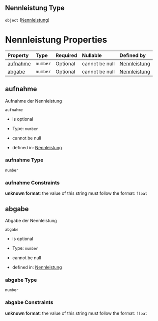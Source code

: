 ## Nennleistung Type

`object` ([Nennleistung](nennleistung.md))

# Nennleistung Properties

| Property              | Type     | Required | Nullable       | Defined by                                                                                                                                                                          |
| :-------------------- | :------- | :------- | :------------- | :---------------------------------------------------------------------------------------------------------------------------------------------------------------------------------- |
| [aufnahme](#aufnahme) | `number` | Optional | cannot be null | [Nennleistung](nennleistung-properties-aufnahme.md "https://raw.githubusercontent.com/conuti-gmbh/bo4e-schema/master/schemas/v1/com/Nennleistung.schema.json#/properties/aufnahme") |
| [abgabe](#abgabe)     | `number` | Optional | cannot be null | [Nennleistung](nennleistung-properties-abgabe.md "https://raw.githubusercontent.com/conuti-gmbh/bo4e-schema/master/schemas/v1/com/Nennleistung.schema.json#/properties/abgabe")     |

## aufnahme

Aufnahme der Nennleistung

`aufnahme`

*   is optional

*   Type: `number`

*   cannot be null

*   defined in: [Nennleistung](nennleistung-properties-aufnahme.md "https://raw.githubusercontent.com/conuti-gmbh/bo4e-schema/master/schemas/v1/com/Nennleistung.schema.json#/properties/aufnahme")

### aufnahme Type

`number`

### aufnahme Constraints

**unknown format**: the value of this string must follow the format: `float`

## abgabe

Abgabe der Nennleistung

`abgabe`

*   is optional

*   Type: `number`

*   cannot be null

*   defined in: [Nennleistung](nennleistung-properties-abgabe.md "https://raw.githubusercontent.com/conuti-gmbh/bo4e-schema/master/schemas/v1/com/Nennleistung.schema.json#/properties/abgabe")

### abgabe Type

`number`

### abgabe Constraints

**unknown format**: the value of this string must follow the format: `float`
